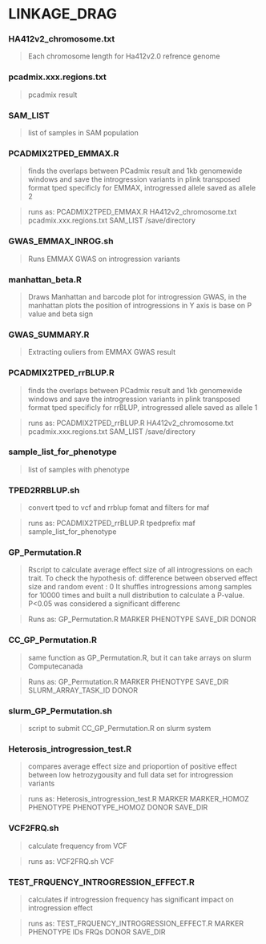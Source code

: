 # LINKAGE_DRAG

### HA412v2_chromosome.txt

> Each chromosome length for Ha412v2.0 refrence genome

### pcadmix.xxx.regions.txt

> pcadmix result

### SAM_LIST

> list of samples in SAM population

### PCADMIX2TPED_EMMAX.R

> finds the overlaps between PCadmix result and 1kb genomewide windows and save the introgression variants in plink transposed format tped specificly for EMMAX, introgressed allele saved as allele 2

> runs as: PCADMIX2TPED_EMMAX.R HA412v2_chromosome.txt pcadmix.xxx.regions.txt SAM_LIST /save/directory

### GWAS_EMMAX_INROG.sh

> Runs EMMAX GWAS on introgression variants

### manhattan_beta.R

> Draws Manhattan and barcode plot for introgression GWAS, in the manhattan plots the position of introgressions in Y axis is base on P value and beta sign

### GWAS_SUMMARY.R

> Extracting ouliers from EMMAX GWAS result

### PCADMIX2TPED_rrBLUP.R

> finds the overlaps between PCadmix result and 1kb genomewide windows and save the introgression variants in plink transposed format tped specificly for rrBLUP, introgressed allele saved as allele 1

> runs as: PCADMIX2TPED_rrBLUP.R HA412v2_chromosome.txt pcadmix.xxx.regions.txt SAM_LIST /save/directory

### sample_list_for_phenotype

> list of samples with phenotype

### TPED2RRBLUP.sh

> convert tped to vcf and rrblup fomat and filters for maf

> runs as: PCADMIX2TPED_rrBLUP.R tpedprefix maf sample_list_for_phenotype

### GP_Permutation.R

> Rscript to calculate average effect size of all introgressions on each trait. To check the hypothesis of:
> difference between observed effect size and random event : 0
> It shuffles introgressions among samples for 10000 times and built a null distribution to calculate a P-value.
> P<0.05 was considered a significant differenc

> Runs as: GP_Permutation.R MARKER PHENOTYPE SAVE_DIR DONOR

### CC_GP_Permutation.R

> same function as GP_Permutation.R, but it can take arrays on slurm Computecanada

> Runs as: GP_Permutation.R MARKER PHENOTYPE SAVE_DIR SLURM_ARRAY_TASK_ID DONOR

### slurm_GP_Permutation.sh

> script to submit CC_GP_Permutation.R on slurm system

### Heterosis_introgression_test.R

> compares average effect size and prioportion of positive effect between low hetrozygousity and full data set for introgression variants

> runs as: Heterosis_introgression_test.R MARKER MARKER_HOMOZ PHENOTYPE PHENOTYPE_HOMOZ DONOR SAVE_DIR

### VCF2FRQ.sh

> calculate frequency from VCF

> runs as: VCF2FRQ.sh VCF

### TEST_FRQUENCY_INTROGRESSION_EFFECT.R

> calculates if introgression frequency has significant impact on introgression effect

> runs as: TEST_FRQUENCY_INTROGRESSION_EFFECT.R MARKER PHENOTYPE IDs FRQs DONOR SAVE_DIR
